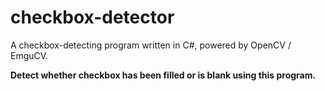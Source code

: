 # checkbox-detector
A checkbox-detecting program written in C#, powered by OpenCV / EmguCV.

**Detect whether checkbox has been filled or is blank using this program.**
